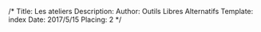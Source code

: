 /*
Title: Les ateliers
Description: 
Author: Outils Libres Alternatifs
Template: index
Date: 2017/5/15
Placing: 2
*/
